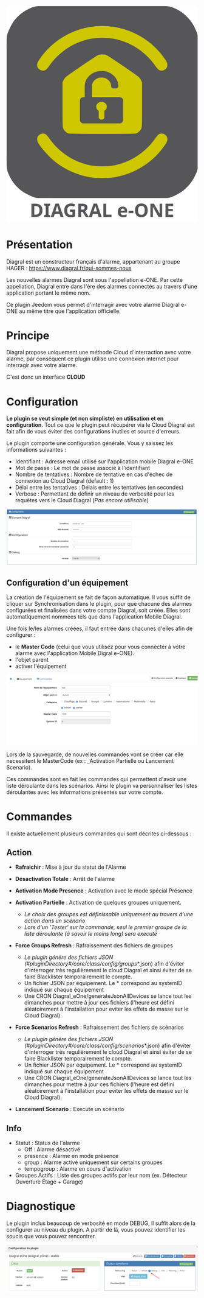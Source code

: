 ![Logo](../../plugin_info/Diagral_eOne_icon.svg)

# Présentation 

Diagral est un constructeur français d'alarme, appartenant au groupe HAGER :
https://www.diagral.fr/qui-sommes-nous

Les nouvelles alarmes Diagral sont sous l'appellation e-ONE.
Par cette appellation, Diagral entre dans l'ère des alarmes connectés au travers d'une application portant le même nom.

Ce plugin Jeedom vous permet d'interragir avec votre alarme Diagral e-ONE au même titre que l'application officielle.


# Principe 

Diagral propose uniquement une méthode Cloud d'interraction avec votre alarme, par conséquent ce plugin utilise une connexion internet pour interragir avec votre alarme.

C'est donc un interface __CLOUD__

# Configuration

__Le plugin se veut simple (et non simpliste) en utilisation et en configuration__.
Tout ce que le plugin peut récupérer via le Cloud Diagral est fait afin de vous éviter des configurations inutiles et source d'erreurs.

Le plugin comporte une configuration générale.
Vous y saissez les informations suivantes :

-   Identifiant : Adresse email utilisé sur l'application mobile Diagral e-ONE
-   Mot de passe : Le mot de passe associé à l'identifiant
-   Nombre de tentatives : Nombre de tentative en cas d'échec de connexion au Cloud Diagral (default : 1)
-   Délai entre les tentatives : Délais entre les tentatives (en secondes)
-   Verbose : Permettant de définir un niveau de verbosité pour les requètes vers le Cloud Diagral (_Pas encore utilisable_)

![Configuration Générale](../assets/images/ConfigurationGenerale.png)

## Configuration d'un équipement

La création de l'équipement se fait de façon automatique. Il vous suffit de cliquer sur Synchronisation dans le plugin, pour que chacune des alarmes configurées et finalisées dans votre compte Diagral, soit créée. Elles sont automatiquement nommées tels que dans l'application Mobile Diagral.

Une fois le/les alarmes créées, il faut entrée dans chacunes d'elles afin de configurer :
-   le __Master Code__ (celui que vous utilisez pour vous connecter à votre alarme avec l'application Mobile Digral e-ONE).
-   l'objet parent
-   activer l'équipement

![Configuration Equipement](../assets/images/ConfigurationDevice.png)

Lors de la sauvegarde, de nouvelles commandes vont se créer car elle necessitent le MasterCode (ex : _Activation Partielle ou Lancement Scenario).

Ces commandes sont en fait les commandes qui permettent d'avoir une liste déroulante dans les scénarios. Ainsi le plugin va personnaliser les listes déroulantes avec les informations présentes sur votre compte.

# Commandes

Il existe actuellement plusieurs commandes qui sont décrites ci-dessous :

## Action

-   __Rafraichir__ : Mise à jour du statut de l'Alarme
  
-   __Désactivation Totale__ : Arrêt de l'alarme

-   __Activation Mode Presence__ : Activation avec le mode spécial Présence

-   __Activation Partielle__ : Activation de quelques groupes uniquement.
    -   _Le choix des groupes est définissable uniquement au travers d'une action dans un scénario_
    -   _Lors d'un 'Tester' sur la commande, seul le premier groupe de la liste déroulante (à savoir le moins long) sera executé_

-   __Force Groups Refresh__ : Rafraissement des fichiers de groupes
    -   _Le plugin génère des fichiers JSON (#pluginDirectory#/core/class/config/groups_*.json) afin d'éviter d'interroger très regulièrement le cloud Diagral et ainsi éviter de se faire Blacklister temporairement le compte.
    -   Un fichier JSON par équipement. Le * correspond au systemID indiqué sur chaque équipement
    -   Une CRON Diagral_eOne/generateJsonAllDevices se lance tout les dimanches pour mettre à jour ces fichiers (l'heure est défini aléatoirement à l'installation pour eviter les effets de masse sur le Cloud Diagral).

-   __Force Scenarios Refresh__ : Rafraissement des fichiers de scénarios
    -   _Le plugin génère des fichiers JSON (#pluginDirectory#/core/class/config/scenarios_*.json) afin d'éviter d'interroger très regulièrement le cloud Diagral et ainsi éviter de se faire Blacklister temporairement le compte.
    -   Un fichier JSON par équipement. Le * correspond au systemID indiqué sur chaque équipement
    -   Une CRON Diagral_eOne/generateJsonAllDevices se lance tout les dimanches pour mettre à jour ces fichiers (l'heure est défini aléatoirement à l'installation pour eviter les effets de masse sur le Cloud Diagral).

-   __Lancement Scenario__ : Execute un scénario

## Info

-   Statut : Status de l'alarme
    -   Off : Alarme désactivé
    -   presence : Alarme en mode présence
    -   group : Alarme activé uniquement sur certains groupes
    -   tempogroup : Alarme en cours d'activation
-   Groupes Actifs : Liste des groupes actifs par leur nom (ex. Détecteur Ouverture Étage + Garage)

# Diagnostique

Le plugin inclus beaucoup de verbosité en mode DEBUG, il suffit alors de la configurer au niveau du plugin.
A partir de là, vous pouvez identifier les soucis que vous pouvez rencontrer.

![Debug Logs](../assets/images/DebugLogs.png)